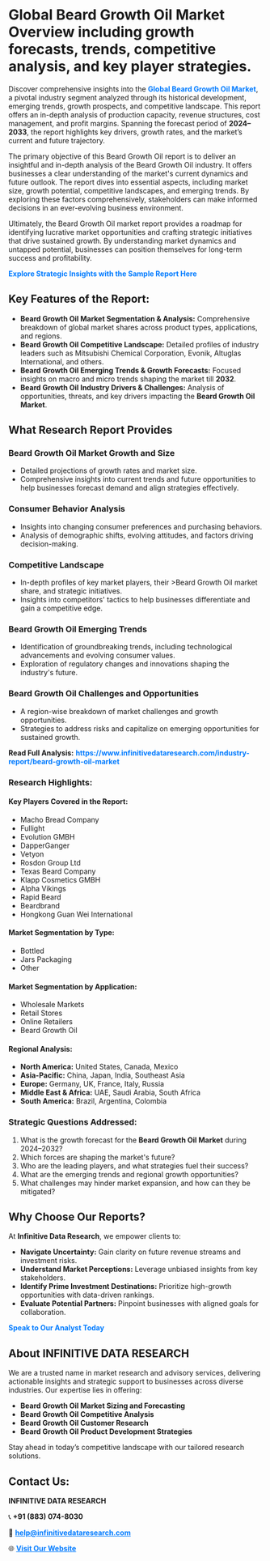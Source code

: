 <h1>Global Beard Growth Oil Market Overview including growth forecasts, trends, competitive analysis, and key player strategies.</h1>
<p>
Discover comprehensive insights into the 
<a href="https://www.infinitivedataresearch.com/industry-report/beard-growth-oil-market" rel="dofollow" style="color: #007BFF; text-decoration: none;"><strong>Global Beard Growth Oil Market</strong></a>, a pivotal industry segment analyzed through its historical development, emerging trends, growth prospects, and competitive landscape. This report offers an in-depth analysis of production capacity, revenue structures, cost management, and profit margins. Spanning the forecast period of <strong>2024–2033</strong>, the report highlights key drivers, growth rates, and the market’s current and future trajectory.
</p>
<p>
The primary objective of this Beard Growth Oil report is to deliver an insightful and in-depth analysis of the Beard Growth Oil industry. It offers businesses a clear understanding of the market's current dynamics and future outlook. The report dives into essential aspects, including market size, growth potential, competitive landscapes, and emerging trends. By exploring these factors comprehensively, stakeholders can make informed decisions in an ever-evolving business environment.
</p>
<p>
Ultimately, the Beard Growth Oil market report provides a roadmap for identifying lucrative market opportunities and crafting strategic initiatives that drive sustained growth. By understanding market dynamics and untapped potential, businesses can position themselves for long-term success and profitability.
</p>
<p>
<a href="https://www.infinitivedataresearch.com/request-sample/reportId=112531" style="color: #007BFF; text-decoration: none;"><strong>Explore Strategic Insights with the Sample Report Here</strong></a>
</p>

<h2>Key Features of the Report:</h2>
<ul>
<li><strong>Beard Growth Oil Market Segmentation & Analysis:</strong> Comprehensive breakdown of global market shares across product types, applications, and regions.</li>
<li><strong>Beard Growth Oil Competitive Landscape:</strong> Detailed profiles of industry leaders such as Mitsubishi Chemical Corporation, Evonik, Altuglas International, and others.</li>
<li><strong>Beard Growth Oil Emerging Trends & Growth Forecasts:</strong> Focused insights on macro and micro trends shaping the market till <strong>2032</strong>.</li>
<li><strong>Beard Growth Oil Industry Drivers & Challenges:</strong> Analysis of opportunities, threats, and key drivers impacting the <strong>Beard Growth Oil Market</strong>.</li>
</ul>

<h2>What Research Report Provides</h2>
<h3>Beard Growth Oil Market Growth and Size</h3>
<ul>
<li>Detailed projections of growth rates and market size.</li>
<li>Comprehensive insights into current trends and future opportunities to help businesses forecast demand and align strategies effectively.</li>
</ul>

<h3>Consumer Behavior Analysis</h3>
<ul>
<li>Insights into changing consumer preferences and purchasing behaviors.</li>
<li>Analysis of demographic shifts, evolving attitudes, and factors driving decision-making.</li>
</ul>

<h3>Competitive Landscape</h3>
<ul>
<li>In-depth profiles of key market players, their >Beard Growth Oil market share, and strategic initiatives.</li>
<li>Insights into competitors' tactics to help businesses differentiate and gain a competitive edge.</li>
</ul>

<h3>Beard Growth Oil Emerging Trends</h3>
<ul>
<li>Identification of groundbreaking trends, including technological advancements and evolving consumer values.</li>
<li>Exploration of regulatory changes and innovations shaping the industry's future.</li>
</ul>

<h3>Beard Growth Oil Challenges and Opportunities</h3>
<ul>
<li>A region-wise breakdown of market challenges and growth opportunities.</li>
<li>Strategies to address risks and capitalize on emerging opportunities for sustained growth.</li>
</ul>
<p><strong>Read Full Analysis:</strong> <a href="https://www.infinitivedataresearch.com/industry-report/beard-growth-oil-market" rel="dofollow" style="color: #007BFF; text-decoration: none;"><strong>https://www.infinitivedataresearch.com/industry-report/beard-growth-oil-market</strong></a></p>
<h3>Research Highlights:</h3>
<h4>Key Players Covered in the Report:</h4>
<ul><li>Macho Bread Company</li><li>Fullight</li><li>Evolution GMBH</li><li>DapperGanger</li><li>Vetyon</li><li>Rosdon Group Ltd</li><li>Texas Beard Company</li><li>Klapp Cosmetics GMBH</li><li>Alpha Vikings</li><li>Rapid Beard</li><li>Beardbrand</li><li>Hongkong Guan Wei International</li></ul>
<h4>Market Segmentation by Type:</h4>
<ul><li>Bottled</li><li>Jars Packaging</li><li>Other</li></ul>
<h4>Market Segmentation by Application:</h4>
<ul><li>Wholesale Markets</li><li>Retail Stores</li><li>Online Retailers</li><li>Beard Growth Oil</li></ul>

<h4>Regional Analysis:</h4>
<ul>
<li><strong>North America:</strong> United States, Canada, Mexico</li>
<li><strong>Asia-Pacific:</strong> China, Japan, India, Southeast Asia</li>
<li><strong>Europe:</strong> Germany, UK, France, Italy, Russia</li>
<li><strong>Middle East & Africa:</strong> UAE, Saudi Arabia, South Africa</li>
<li><strong>South America:</strong> Brazil, Argentina, Colombia</li>
</ul>

<h3>Strategic Questions Addressed:</h3>
<ol>
<li>What is the growth forecast for the <strong>Beard Growth Oil Market</strong> during 2024–2032?</li>
<li>Which forces are shaping the market's future?</li>
<li>Who are the leading players, and what strategies fuel their success?</li>
<li>What are the emerging trends and regional growth opportunities?</li>
<li>What challenges may hinder market expansion, and how can they be mitigated?</li>
</ol>

<h2>Why Choose Our Reports?</h2>
<p>At <strong>Infinitive Data Research</strong>, we empower clients to:</p>
<ul>
<li><strong>Navigate Uncertainty:</strong> Gain clarity on future revenue streams and investment risks.</li>
<li><strong>Understand Market Perceptions:</strong> Leverage unbiased insights from key stakeholders.</li>
<li><strong>Identify Prime Investment Destinations:</strong> Prioritize high-growth opportunities with data-driven rankings.</li>
<li><strong>Evaluate Potential Partners:</strong> Pinpoint businesses with aligned goals for collaboration.</li>
</ul>
<p><a href="https://www.infinitivedataresearch.com/industry-report/beard-growth-oil-market" rel="dofollow" style="color: #007BFF; text-decoration: none;"><strong>Speak to Our Analyst Today</strong></a></p>

<h2>About INFINITIVE DATA RESEARCH</h2>
<p>We are a trusted name in market research and advisory services, delivering actionable insights and strategic support to businesses across diverse industries. Our expertise lies in offering:</p>
<ul>
<li><strong>Beard Growth Oil Market Sizing and Forecasting</strong></li>
<li><strong>Beard Growth Oil Competitive Analysis</strong></li>
<li><strong>Beard Growth Oil Customer Research</strong></li>
<li><strong>Beard Growth Oil Product Development Strategies</strong></li>
</ul>
<p>Stay ahead in today’s competitive landscape with our tailored research solutions.</p>

<h2>Contact Us:</h2>
<p><strong>INFINITIVE DATA RESEARCH</strong></p>
<p>📞 <strong>+91 (883) 074-8030</strong></p>
<p>📧 <strong><a href="mailto:help@infinitivedataresearch.com" style="color: #007BFF;">help@infinitivedataresearch.com</a></strong></p>
<p>🌐 <strong><a href="https://www.infinitivedataresearch.com" rel="dofollow" style="color: #007BFF;">Visit Our Website</a></strong></p>